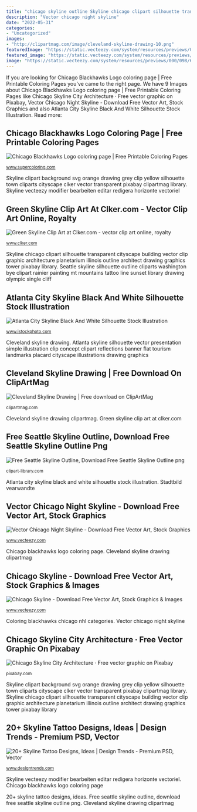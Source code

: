 ```yaml
---
title: "chicago skyline outline Skyline chicago clipart silhouette transparent cityscape building vector clip graphic architecture planetarium illinois outline architect drawing graphics tower pixabay library"
description: "Vector chicago night skyline"
date: "2022-05-31"
categories:
- "Uncategorized"
images:
- "http://clipartmag.com/image/cleveland-skyline-drawing-10.png"
featuredImage: "https://static.vecteezy.com/system/resources/previews/000/098/647/original/vector-chicago-night-skyline.jpg"
featured_image: "https://static.vecteezy.com/system/resources/previews/000/098/647/original/vector-chicago-night-skyline.jpg"
image: "https://static.vecteezy.com/system/resources/previews/000/098/647/original/vector-chicago-night-skyline.jpg"
---
```


If you are looking for Chicago Blackhawks Logo coloring page | Free Printable Coloring Pages you've came to the right page. We have 9 Images about Chicago Blackhawks Logo coloring page | Free Printable Coloring Pages like Chicago Skyline City Architecture · Free vector graphic on Pixabay, Vector Chicago Night Skyline - Download Free Vector Art, Stock Graphics and also Atlanta City Skyline Black And White Silhouette Stock Illustration. Read more:

## Chicago Blackhawks Logo Coloring Page | Free Printable Coloring Pages

![Chicago Blackhawks Logo coloring page | Free Printable Coloring Pages](http://www.supercoloring.com/sites/default/files/styles/coloring_medium/public/cif/2013/02/chicago-blackhawks-logo-coloring-page1.jpg "Chicago blackhawks logo coloring page")

<small>www.supercoloring.com</small>

Skyline clipart background svg orange drawing grey clip yellow silhouette town cliparts cityscape clker vector transparent pixabay clipartmag library. Skyline vecteezy modifier bearbeiten editar redigera horizonte vectoriel

## Green Skyline Clip Art At Clker.com - Vector Clip Art Online, Royalty

![Green Skyline Clip Art at Clker.com - vector clip art online, royalty](https://www.clker.com/cliparts/N/z/3/7/i/c/green-skyline-hi.png "Stadtbild vearwandte")

<small>www.clker.com</small>

Skyline chicago clipart silhouette transparent cityscape building vector clip graphic architecture planetarium illinois outline architect drawing graphics tower pixabay library. Seattle skyline silhouette outline cliparts washington bye clipart rainier painting mt mountains tattoo line sunset library drawing olympic single cliff

## Atlanta City Skyline Black And White Silhouette Stock Illustration

![Atlanta City Skyline Black And White Silhouette Stock Illustration](https://media.istockphoto.com/vectors/atlanta-city-skyline-black-and-white-silhouette-vector-id521427382 "Skyline chicago clipart silhouette transparent cityscape building vector clip graphic architecture planetarium illinois outline architect drawing graphics tower pixabay library")

<small>www.istockphoto.com</small>

Cleveland skyline drawing. Atlanta skyline silhouette vector presentation simple illustration clip concept clipart reflections banner flat tourism landmarks placard cityscape illustrations drawing graphics

## Cleveland Skyline Drawing | Free Download On ClipArtMag

![Cleveland Skyline Drawing | Free download on ClipArtMag](http://clipartmag.com/image/cleveland-skyline-drawing-10.png "Atlanta city skyline black and white silhouette stock illustration")

<small>clipartmag.com</small>

Cleveland skyline drawing clipartmag. Green skyline clip art at clker.com

## Free Seattle Skyline Outline, Download Free Seattle Skyline Outline Png

![Free Seattle Skyline Outline, Download Free Seattle Skyline Outline png](http://clipart-library.com/images/rcLnk9nni.jpg "Skyline vecteezy modifier bearbeiten editar redigera horizonte vectoriel")

<small>clipart-library.com</small>

Atlanta city skyline black and white silhouette stock illustration. Stadtbild vearwandte

## Vector Chicago Night Skyline - Download Free Vector Art, Stock Graphics

![Vector Chicago Night Skyline - Download Free Vector Art, Stock Graphics](https://static.vecteezy.com/system/resources/previews/000/098/647/original/vector-chicago-night-skyline.jpg "Tattoo skyline chicago map")

<small>www.vecteezy.com</small>

Chicago blackhawks logo coloring page. Cleveland skyline drawing clipartmag

## Chicago Skyline - Download Free Vector Art, Stock Graphics &amp; Images

![Chicago Skyline - Download Free Vector Art, Stock Graphics &amp; Images](https://static.vecteezy.com/system/resources/previews/000/097/143/original/chicago-skyline-vector.jpg "Free seattle skyline outline, download free seattle skyline outline png")

<small>www.vecteezy.com</small>

Coloring blackhawks chicago nhl categories. Vector chicago night skyline

## Chicago Skyline City Architecture · Free Vector Graphic On Pixabay

![Chicago Skyline City Architecture · Free vector graphic on Pixabay](https://cdn.pixabay.com/photo/2016/07/02/18/35/chicago-skyline-1493519_960_720.png "Chicago skyline city architecture · free vector graphic on pixabay")

<small>pixabay.com</small>

Skyline clipart background svg orange drawing grey clip yellow silhouette town cliparts cityscape clker vector transparent pixabay clipartmag library. Skyline chicago clipart silhouette transparent cityscape building vector clip graphic architecture planetarium illinois outline architect drawing graphics tower pixabay library

## 20+ Skyline Tattoo Designs, Ideas | Design Trends - Premium PSD, Vector

![20+ Skyline Tattoo Designs, Ideas | Design Trends - Premium PSD, Vector](https://images.designtrends.com/wp-content/uploads/2016/09/14174326/Chicago-Skyline-Tattoo.jpg "Atlanta city skyline black and white silhouette stock illustration")

<small>www.designtrends.com</small>

Skyline vecteezy modifier bearbeiten editar redigera horizonte vectoriel. Chicago blackhawks logo coloring page

20+ skyline tattoo designs, ideas. Free seattle skyline outline, download free seattle skyline outline png. Cleveland skyline drawing clipartmag
